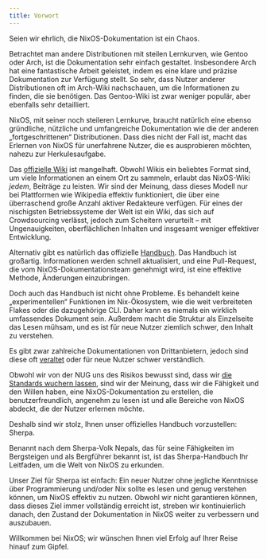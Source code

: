 ```yaml
---
title: Vorwort
---
```


Seien wir ehrlich, die NixOS-Dokumentation ist ein Chaos.

Betrachtet man andere Distributionen mit steilen Lernkurven, wie Gentoo oder Arch, ist die Dokumentation sehr einfach gestaltet. Insbesondere Arch hat eine fantastische Arbeit geleistet, indem es eine klare und präzise Dokumentation zur Verfügung stellt. So sehr, dass Nutzer anderer Distributionen oft im Arch-Wiki nachschauen, um die Informationen zu finden, die sie benötigen. Das Gentoo-Wiki ist zwar weniger populär, aber ebenfalls sehr detailliert.

NixOS, mit seiner noch steileren Lernkurve, braucht natürlich eine ebenso gründliche, nützliche und umfangreiche Dokumentation wie die der anderen „fortgeschrittenen“ Distributionen. Dass dies nicht der Fall ist, macht das Erlernen von NixOS für unerfahrene Nutzer, die es ausprobieren möchten, nahezu zur Herkulesaufgabe.

Das [offizielle Wiki](https://wiki.nixos.org) ist mangelhaft. Obwohl Wikis ein beliebtes Format sind, um viele Informationen an einem Ort zu sammeln, erlaubt das NixOS-Wiki _jedem_, Beiträge zu leisten. Wir sind der Meinung, dass dieses Modell nur bei Plattformen wie Wikipedia effektiv funktioniert, die über eine überraschend große Anzahl aktiver Redakteure verfügen. Für eines der nischigsten Betriebssysteme der Welt ist ein Wiki, das sich auf Crowdsourcing verlässt, jedoch zum Scheitern verurteilt – mit Ungenauigkeiten, oberflächlichen Inhalten und insgesamt weniger effektiver Entwicklung.

Alternativ gibt es natürlich das offizielle [Handbuch](https://nixos.org/manual/nixos/stable/). Das Handbuch ist großartig. Informationen werden schnell aktualisiert, und eine Pull-Request, die vom NixOS-Dokumentationsteam genehmigt wird, ist eine effektive Methode, Änderungen einzubringen.

Doch auch das Handbuch ist nicht ohne Probleme. Es behandelt keine „experimentellen“ Funktionen im Nix-Ökosystem, wie die weit verbreiteten Flakes oder die dazugehörige CLI. Daher kann es niemals ein wirklich umfassendes Dokument sein. Außerdem macht die Struktur als Einzelseite das Lesen mühsam, und es ist für neue Nutzer ziemlich schwer, den Inhalt zu verstehen.

Es gibt zwar zahlreiche Dokumentationen von Drittanbietern, jedoch sind diese oft [veraltet](https://nixos.wiki) oder für neue Nutzer schwer verständlich.

Obwohl wir von der NUG uns des Risikos bewusst sind, dass wir [die Standards wuchern lassen](https://xkcd.com/927/), sind wir der Meinung, dass wir die Fähigkeit und den Willen haben, eine NixOS-Dokumentation zu erstellen, die benutzerfreundlich, angenehm zu lesen ist und alle Bereiche von NixOS abdeckt, die der Nutzer erlernen möchte.

Deshalb sind wir stolz, Ihnen unser offizielles Handbuch vorzustellen: Sherpa.

Benannt nach dem Sherpa-Volk Nepals, das für seine Fähigkeiten im Bergsteigen und als Bergführer bekannt ist, ist das Sherpa-Handbuch Ihr Leitfaden, um die Welt von NixOS zu erkunden.

Unser Ziel für Sherpa ist einfach: Ein neuer Nutzer ohne jegliche Kenntnisse über Programmierung und/oder Nix sollte es lesen und genug verstehen können, um NixOS effektiv zu nutzen. Obwohl wir nicht garantieren können, dass dieses Ziel immer vollständig erreicht ist, streben wir kontinuierlich danach, den Zustand der Dokumentation in NixOS weiter zu verbessern und auszubauen.

Willkommen bei NixOS; wir wünschen Ihnen viel Erfolg auf Ihrer Reise hinauf zum Gipfel.
